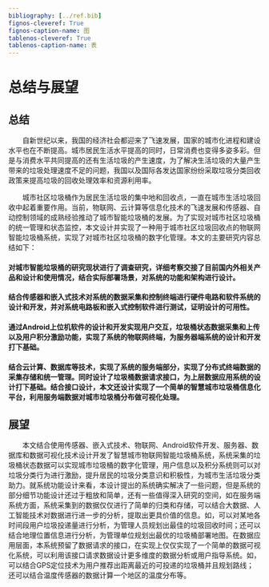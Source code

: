 ```yaml
---
bibliography: [../ref.bib]
fignos-cleveref: True
fignos-caption-name: 图
tablenos-cleveref: True
tablenos-caption-name: 表
---
```


# 总结与展望

## 总结

　　自新世纪以来，我国的经济社会都迎来了飞速发展，国家的城市化进程和建设水平也在不断提高。城市居民生活水平提高的同时，日常消费也变得多姿多彩。但是与消费水平共同提高的还有生活垃圾的产生速度，为了解决生活垃圾的大量产生带来的垃圾处理速度不足的问题，我国以及国际各发达国家纷纷采取垃圾分类回收政策来提高垃圾的回收处理效率和资源利用率。

　　城市社区垃圾桶作为居民生活垃圾的集中地和回收点，一直在城市生活垃圾回收中起着重要作用。当前，物联网、云计算等信息化技术的飞速发展和传感器、自动控制领域的成熟经验推动了城市智能垃圾桶的发展。为了实现对城市社区垃圾桶的统一管理和状态监控，本文设计并实现了一种用于城市社区垃圾回收点的物联网智能垃圾桶系统，实现了对城市社区垃圾桶的数字化管理。本文的主要研究内容总结如下：

#### 对城市智能垃圾桶的研究现状进行了调查研究，详细考察交接了目前国内外相关产品和设计和使用情况，结合实际部署场景，对系统的功能和架构进行设计。

#### 结合传感器和嵌入式技术对系统的数据采集和控制终端进行硬件电路和软件系统的设计和开发，并对系统电路板和嵌入式控制软件进行测试，证明设计的可用性。

#### 通过Android上位机软件的设计和开发实现用户交互，垃圾桶状态数据采集和上传以及用户积分激励功能，实现了系统的物联网终端，为服务器端系统的设计和开发打下基础。

#### 结合云计算、数据库等技术，实现了系统的服务端部分，实现了分布式终端数据的采集存储和统一管理。同时设计了垃圾桶数据请求接口，为上层数据应用系统的设计打下基础。结合接口设计，本文还设计实现了一个简单的智慧城市垃圾桶信息化平台，利用服务端数据对城市垃圾桶分布做可视化处理。

## 展望

　　本文结合使用传感器、嵌入式技术、物联网、Android软件开发、服务器、数据库和数据可视化技术设计开发了智慧城市物联网智能垃圾桶系统，系统采集的垃圾桶状态数据可以实现城市垃圾桶的数字化管理，用户信息以及积分系统则可以对垃圾分类行为进行激励，提升居民的垃圾分类意识和积极性，为城市生活垃圾分类助力。就系统功能设计来看，本设计提出的系统确实解决了一些问题，但是系统的部分细节功能设计还过于粗放和简单，还有一些值得深入研究的空间，如在服务端系统方面，系统采集到的数据仅仅进行了简单的归类和存储，可以结合大数据、人工智能技术对数据进行进一步的分析，提取出更具价值的信息。如，可以对某地各时间段用户垃圾投递量进行分析，为管理人员规划出最佳的垃圾回收时间；还可以结合地理位置信息进行分析，为管理单位规划出最优的垃圾桶部署地图。在数据应用层面，本系统预留了数据请求的接口，在实现上仅仅实现了一个简单的数据可视化系统，可以利用该接口请求数据设计更多维度的数据分析或用户指导系统。如，可以结合GPS定位技术为用户推荐出距离最近的可投递的垃圾桶并且规划路线；还可以结合温度传感器的数据计算一个地区的温度分布等。
